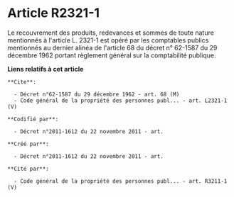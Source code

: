 # Article R2321-1

Le recouvrement des produits, redevances et sommes de toute nature mentionnés à l'article L. 2321-1 est opéré par les
comptables publics mentionnés au dernier alinéa de l'article 68 du décret n° 62-1587 du 29 décembre 1962 portant règlement
général sur la comptabilité publique.

**Liens relatifs à cet article**

	**Cite**:

	  - Décret n°62-1587 du 29 décembre 1962 - art. 68 (M)
	  - Code général de la propriété des personnes publ... - art. L2321-1 (V)

	**Codifié par**:

	  - Décret n°2011-1612 du 22 novembre 2011 - art.

	**Créé par**:

	  - Décret n°2011-1612 du 22 novembre 2011 - art.

	**Cité par**:

	  - Code général de la propriété des personnes publ... - art. R3211-1 (V)
